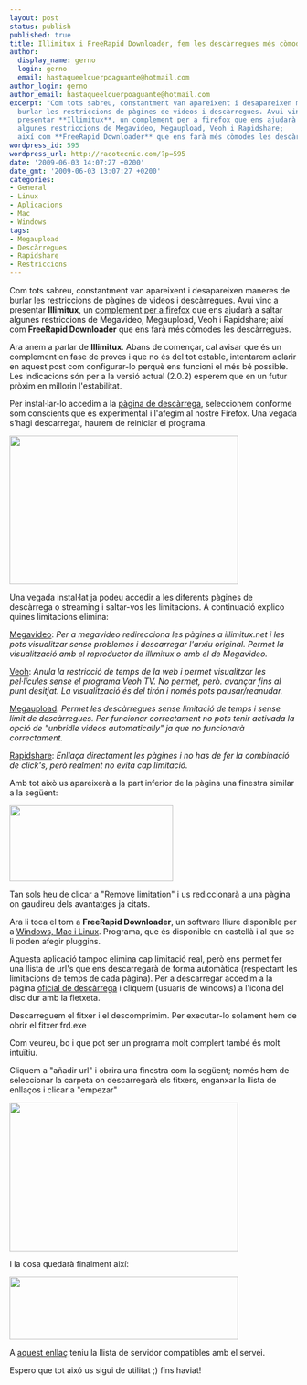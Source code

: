 ```yaml
---
layout: post
status: publish
published: true
title: Illimitux i FreeRapid Downloader, fem les descàrregues més còmodes
author:
  display_name: gerno
  login: gerno
  email: hastaqueelcuerpoaguante@hotmail.com
author_login: gerno
author_email: hastaqueelcuerpoaguante@hotmail.com
excerpt: "Com tots sabreu, constantment van apareixent i desapareixen maneres de
  burlar les restriccions de pàgines de videos i descàrregues. Avui vinc a
  presentar **Illimitux**, un complement per a firefox que ens ajudarà a saltar
  algunes restriccions de Megavideo, Megaupload, Veoh i Rapidshare;
  així com **FreeRapid Downloader** que ens farà més còmodes les descàrregues."
wordpress_id: 595
wordpress_url: http://racotecnic.com/?p=595
date: '2009-06-03 14:07:27 +0200'
date_gmt: '2009-06-03 13:07:27 +0200'
categories:
- General
- Linux
- Aplicacions
- Mac
- Windows
tags:
- Megaupload
- Descàrregues
- Rapidshare
- Restriccions
---
```


Com tots sabreu, constantment van apareixent i desapareixen maneres de burlar les restriccions de pàgines de videos i descàrregues. Avui vinc a presentar **Illimitux**, un <span style="text-decoration: underline;">complement per a firefox</span> que ens ajudarà a saltar algunes restriccions de Megavideo, Megaupload, Veoh i Rapidshare; així com **FreeRapid Downloader** que ens farà més còmodes les descàrregues.

Ara anem a parlar de **Illimitux**. Abans de començar, cal avisar que és un complement en fase de proves i que no és del tot estable, intentarem aclarir en aquest post com configurar-lo perquè ens funcioni el més bé possible. Les indicacions són per a la versió actual (2.0.2) esperem que en un futur pròxim en millorin l'estabilitat.

Per instal·lar-lo accedim a la <a href="https://addons.mozilla.org/ca/firefox/addon/11037">pàgina de descàrrega</a>, seleccionem conforme som conscients que és experimental i l'afegim al nostre Firefox. Una vegada s'hagi descarregat, haurem de reiniciar el programa.

<a rel="lightbox[568]" href="http://img190.imageshack.us/img190/5144/13086518.jpg" target="_blank"><img class="aligncenter" src="http://img190.imageshack.us/img190/5144/13086518.jpg" border="0" alt="" width="400" height="260" /></a>

<a id="more"></a><a id="more-595"></a>

Una vegada instal·lat ja podeu accedir a les diferents pàgines de descàrrega o streaming i saltar-vos les limitacions. A continuació explico quines limitacions elimina:

<span style="text-decoration: underline;">Megavideo</span>: <em>Per a megavideo redirecciona les pàgines a illimitux.net i les pots visualitzar sense problemes i descarregar l'arxiu original. Permet la visualització amb el reproductor de illimitux o amb el de Megavideo.
</em>

<span style="text-decoration: underline;">Veoh</span>: <em>Anula la restricció de temps de la web i permet visualitzar les pel·lícules sense el programa Veoh TV. No permet, però. avançar fins al punt desitjat. La visualització és del tirón i només pots pausar/reanudar.</em>

<span style="text-decoration: underline;">Megaupload</span>: <em>Permet les descàrregues sense limitació de temps i sense límit de descàrregues. Per funcionar correctament no pots tenir activada la opció de "unbridle videos automatically" ja que no funcionarà correctament.
</em>

<span style="text-decoration: underline;">Rapidshare</span>:<em> Enllaça directament les pàgines i no has de fer la combinació de click's, però realment no evita cap limitació.</em>

Amb tot això us apareixerà a la part inferior de la pàgina una finestra similar a la següent:

<a rel="lightbox[568]" href="http://img242.imageshack.us/img242/5120/dibujobeq.jpg" target="_blank"><img class="aligncenter" style="border: 0pt none;" src="http://img242.imageshack.us/img242/5120/dibujobeq.jpg" border="0" alt="" width="286" height="133" /></a>

Tan sols heu de clicar a "Remove limitation" i us rediccionarà a una pàgina on gaudireu dels avantatges ja citats.

Ara li toca el torn a **FreeRapid Downloader**, un software lliure disponible per a <span style="text-decoration: underline;">Windows, Mac i Linux</span>. Programa, que és disponible en castellà i al que se li poden afegir pluggins.

Aquesta aplicació tampoc elimina cap limitació real, però ens permet fer una llista de url's que ens descarregarà de forma automàtica (respectant les limitacions de temps de cada pàgina). Per a descarregar accedim a la pàgina <a href="http://wordrider.net/freerapid/download.html">oficial de descàrrega</a> i cliquem (usuaris de windows) a l'icona del disc dur amb la fletxeta.

Descarreguem el fitxer i el descomprimim. Per executar-lo solament hem de obrir el fitxer frd.exe

Com veureu, bo i que pot ser un programa molt complert també és molt intuïtiu.

Cliquem a "añadir url" i obrira una finestra com la següent; només hem de seleccionar la carpeta on descarregarà els fitxers, enganxar la llista de enllaços i clicar a "empezar"

<a rel="lightbox[568]" href="http://img26.imageshack.us/img26/5684/frdd.jpg" target="_blank"><img class="aligncenter" src="http://img26.imageshack.us/img26/5684/frdd.jpg" border="0" alt="" width="400" height="260" /></a>

I la cosa quedarà finalment així:

<a rel="lightbox[568]" href="http://img522.imageshack.us/img522/5788/frd2.jpg" target="_blank"><img class="aligncenter" style="border: 0pt none;" src="http://img522.imageshack.us/img522/5788/frd2.jpg" border="0" alt="" width="400" height="110" /></a>

A <a href="http://wordrider.net/freerapid/index.html">aquest enllaç</a> teniu la llista de servidor compatibles amb el servei.

Espero que tot aixó us sigui de utilitat ;) fins haviat!
